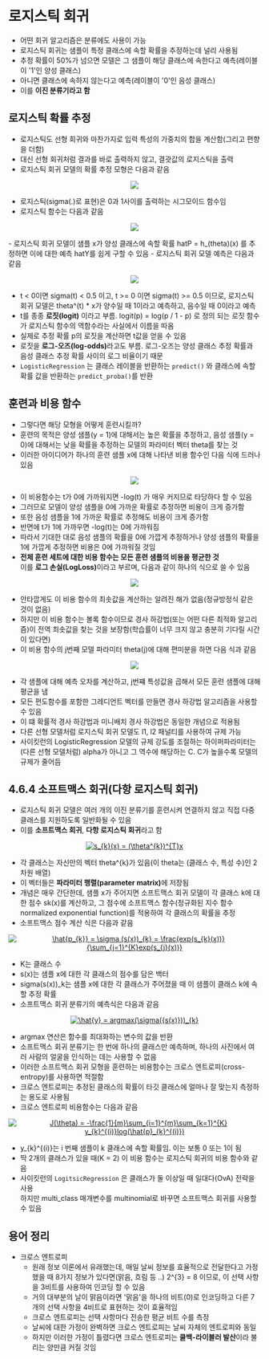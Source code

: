 # 로지스틱 회귀
- 어떤 회귀 알고리즘은 분류에도 사용이 가능
- 로지스틱 회귀는 샘플이 특정 클래스에 속할 확률을 추정하는데 널리 사용됨
- 추정 확률이 50%가 넘으면 모델은 그 샘플이 해당 클래스에 속한다고 예측(레이블이 '1'인 양성 클래스)
- 아니면 클래스에 속하지 않는다고 예측(레이블이 '0'인 음성 클래스)
- 이를 <b>이진 분류기라고 함</b>

## 로지스틱 확률 추정
- 로지스틱도 선형 회귀와 마찬가지로 입력 특성의 가중치의 합을 계산함(그리고 편향을 더함)
- 대신 선형 회귀처럼 결과를 바로 출력하지 않고, 결괏값의 로지스틱을 출력
- 로지스틱 회귀 모델의 확률 추정 모형은 다음과 같음
<p align = 'center'><img src="https://latex.codecogs.com/gif.latex?\hat{p}&space;=&space;h_{\theta}(x)&space;=&space;\sigma(\theta^{T}&space;x)" /></p>

- 로지스틱(sigma(.)로 표현)은 0과 1사이를 출력하는 시그모이드 함수임
- 로지스틱 함수는 다음과 같음
<p align = 'center'><img src="https://latex.codecogs.com/gif.latex?\sigma(t)&space;=&space;\frac{1}{1&space;&plus;&space;exp(-t)}" /></p>
- 로지스틱 회귀 모델이 샘플 x가 양성 클래스에 속할 확률 hatP = h_(theta)(x) 를 추정하면 이에 대한 예측 hatY를 쉽게 구할 수 있음
- 로지스틱 회귀 모델 예측은 다음과 같음
<p align = 'center'><img src="https://latex.codecogs.com/gif.latex?\hat{y}&space;=&space;\begin{pmatrix}&space;0&space;,&space;\hat{p}&space;<&space;0.5\\&space;1,&space;\hat{p}&space;>=&space;0.5&space;\end{pmatrix}" /></p>

- t < 0이면 sigma(t) < 0.5 이고, t >= 0 이면 sigma(t) >= 0.5 이므로, 로지스틱 회귀 모델은 theta^(t) * x가 양수일 때 1이라고 예측하고, 음수일 때 0이라고 예측
- t를 종종 <b>로짓(logit)</b> 이라고 부름. logit(p) = log(p / 1 - p) 로 정의 되는 로짓 함수가 로지스틱 함수의 역함수라는 사실에서 이름을 따옴
- 실제로 추정 확률 p의 로짓을 계산하면 t값을 얻을 수 있음
- 로짓을 <b>로그-오즈(log-odds)</b>라고도 부름. 로그-오즈는 양성 클래스 추정 확률과 음성 클래스 추정 확률 사이의 로그 비율이기 때문
- `LogisticRegression` 는 클래스 레이블을 반환하는 `predict()` 와 클래스에 속할 확률 값을 
반환하는 `predict_proba()`를 반환

## 훈련과 비용 함수
- 그렇다면 해당 모형을 어떻게 훈련시킬까?
- 훈련의 목적은 양성 샘플(y = 1)에 대해서는 높은 확률을 추정하고, 음성 샘플(y = 0)에 대해서는 낮을 확률을 추정하는 모델의 파라미터 벡터 theta를 찾는 것
- 이러한 아이디어가 하나의 훈련 샘플 x에 대해 나타낸 비용 함수인 다음 식에 드러나 있음
<p align = 'center'><img src="https://latex.codecogs.com/gif.latex?c(\theta)&space;=&space;\begin{pmatrix}&space;-log(\hat{p})),&space;y&space;=&space;1\\&space;-log(1-&space;\hat{p}),&space;y&space;=&space;0&space;\end{pmatrix}" /></p>

- 이 비용함수는 t가 0에 가까워지면 -log(t) 가 매우 커지므로 타당하다 할 수 있음
- 그러므로 모델이 양성 샘플을 0에 가까운 확률로 추정하면 비용이 크게 증가함
- 또한 음성 샘플을 1에 가까운 확률로 추정해도 비용이 크게 증가함
- 반면에 t가 1에 가까우면 -log(t)는 0에 가까워짐
- 따라서 기대한 대로 음성 샘플의 확률을 0에 가깝게 추정하거나 양성 샘플의 확률을 1에 가깝게 추정하면 비용은 0에 가까워질 것임
- <b>전체 훈련 세트에 대한 비용 함수는 모든 훈련 샘플의 비용을 평균한 것</b>  
  이를 <b>로그 손실(LogLoss)</b>이라고 부르며, 다음과 같이 하나의 식으로 쓸 수 있음
<p align = 'center'><img src="  https://latex.codecogs.com/gif.latex?j(\theta)&space;=&space;-\frac{1}{m}\sum_{m}^{i=1}[y^{(i)}log(\hat{p^{i}})&space;&plus;&space;(1&space;-&space;y^{(i)})log(1&space;-&space;\hat{p^{(i)}})]" /></p>

- 안타깝게도 이 비용 함수의 최솟값을 계산하는 알려진 해가 없음(정규방정식 같은 것이 없음)
- 하지만 이 비용 함수는 볼록 함수이므로 경사 하강법(또는 어떤 다른 최적화 알고리즘)이 전역 최솟값을 찾는 것을 보장함(학습률이 너무 크지 않고 충분히 기다릴 시간이 있다면)
- 이 비용 함수의 j번째 모델 파라미터 theta(j)에 대해 편미분을 하면 다음 식과 같음
<p align = 'center'><img src="https://latex.codecogs.com/gif.latex?\frac{\sigma}{\sigma\theta}J(\theta)&space;=&space;\frac{1}{m}&space;\sum_{i&space;=&space;1}^{m}(\sigma(\theta^{T}x^{(i)})-&space;y^{(i)})&space;x_{j}^{(i)} " /></p>

- 각 샘플에 대해 예측 오차를 계산하고, j번쨰 특성값을 곱해서 모든 훈련 샘플에 대해 평균을 냄
- 모든 편도함수를 포함한 그레디언트 벡터를 만들면 경사 하강법 알고리즘을 사용할 수 있음
- 이 떄 확률적 경사 하강법과 미니배치 경사 하강법은 동일한 개념으로 적용됨
- 다른 선형 모델처럼 로지스틱 회귀 모델도 l1, l2 패널티를 사용하여 규제 가능
- 사이킷런의 LogisticRegression 모델의 규제 강도를 조절하는 하이퍼파라미터는 (다른 선형 모델처럼) alpha가 아니고 그 역수에 해당하는 C. C가 높을수록 모델의 규제가 줄어듬

## 4.6.4 소프트맥스 회귀(다항 로지스틱 회귀)
- 로지스틱 회귀 모델은 여러 개의 이진 분류기를 훈련시켜 연결하지 않고 직접 다중 클래스를 지원하도록 일반화될 수 있음
- 이를 <b>소프트맥스 회귀</b>, <b>다항 로지스틱 회귀</b>라고 함
<p align = 'center'><a href="https://www.codecogs.com/eqnedit.php?latex=s_{k}(x)&space;=&space;(\theta^{k})^{T}x" target="_blank"><img src="https://latex.codecogs.com/gif.latex?s_{k}(x)&space;=&space;(\theta^{k})^{T}x" title="s_{k}(x) = (\theta^{k})^{T}x" /></a></p>

- 각 클래스는 자신만의 벡터 theta^{k}가 있음(이 theta는 (클래스 수, 특성 수)인 2차원 배열)
- 이 벡터들은 <b>파라미터 행렬(parameter matrix)</b>에 저장됨
- 개념은 매우 간단한데, 샘플 x가 주어지면 소프트맥스 회귀 모델이 각 클래스 k에 대한 점수 sk(x)를 계산하고, 그 점수에 소프트맥스 함수(정규화된 지수 함수 normalized exponential function)를 적용하여 각 클래스의 확률을 추정
- 소프트맥스 점수 계산 식은 다음과 같음
<p align = 'center'><a href="https://www.codecogs.com/eqnedit.php?latex=\hat{p_{k}}&space;=&space;\sigma&space;(s(x))_{k}&space;=&space;\frac{exp(s_{k}(x))}{\sum_{j=1}^{K}exp(s_{j}(x))}" target="_blank"><img src="https://latex.codecogs.com/gif.latex?\hat{p_{k}}&space;=&space;\sigma&space;(s(x))_{k}&space;=&space;\frac{exp(s_{k}(x))}{\sum_{j=1}^{K}exp(s_{j}(x))}" title="\hat{p_{k}} = \sigma (s(x))_{k} = \frac{exp(s_{k}(x))}{\sum_{j=1}^{K}exp(s_{j}(x))}" /></a></p>

- K는 클래스 수
- s(x)는 샘플 x에 대한 각 클래스의 점수를 담은 백터
- sigma(s(x))_k는 샘플 x에 대한 각 클래스가 주어졌을 때 이 샘플이 클래스 k에 속할 추정 확률
- 소프트맥스 회귀 분류기의 예측식은 다음과 같음

<p align = 'center'><a href="https://www.codecogs.com/eqnedit.php?latex=\hat{y}&space;=&space;argmax(\sigma({s(x)}))_{k}" target="_blank"><img src="https://latex.codecogs.com/gif.latex?\hat{y}&space;=&space;argmax(\sigma({s(x)}))_{k}" title="\hat{y} = argmax(\sigma({s(x)}))_{k}" /></a></p>

- argmax 연산은 함수를 최대화하는 변수의 값을 반환
- 소프트맥스 회귀 분류기는 한 번에 하나의 클래스만 예측하며, 하나의 사진에서 여러 사람의 얼굴을 인식하는 데는 사용할 수 없음
- 이러한 소프트맥스 회귀 모형을 훈련하는 비용함수는 크로스 엔트로피(cross-entropy)를 사용하면 적절함
- 크로스 엔트로피는 추정된 클래스의 확률이 타깃 클래스에 얼마나 잘 맞는지 측정하는 용도로 사용됨
- 크로스 엔트로피 비용함수는 다음과 같음

<p align = 'center'><a href="https://www.codecogs.com/eqnedit.php?latex=J(\theta)&space;=&space;-\frac{1}{m}\sum_{i=1}^{m}\sum_{k=1}^{K}&space;y_{k}^{(i)}log(\hat{p}_{k}^{(i)})" target="_blank"><img src="https://latex.codecogs.com/gif.latex?J(\theta)&space;=&space;-\frac{1}{m}\sum_{i=1}^{m}\sum_{k=1}^{K}&space;y_{k}^{(i)}log(\hat{p}_{k}^{(i)})" title="J(\theta) = -\frac{1}{m}\sum_{i=1}^{m}\sum_{k=1}^{K} y_{k}^{(i)}log(\hat{p}_{k}^{(i)})" /></a></p>

- y_{k}^{(i)}는 i 번째 샘플이 k 클래스에 속할 확률임. 이는 보통 0 또는 1이 됨
- 딱 2개의 클래스가 있을 때(K = 2) 이 비용 함수는 로지스틱 회귀의 비용 함수와 같음
- 사이킷런의 `LogitsicRegression` 은 클래스가 둘 이상일 때 일대다(OvA) 전략을 사용  
  하지만 multi_class 매개변수를 multinomial로 바꾸면 소프트맥스 회귀를 사용할 수 있음


## 용어 정리
- 크로스 엔트로피
  - 원래 정보 이론에서 유래했는데, 매일 날씨 정보를 효율적으로 전달한다고 가정했을 때 8가지 정보가 있다면(맑음, 흐림 등 ..) 2^{3} = 8 이므로, 이 선택 사항을 3비트를 사용하여 인코딩 할 수 있음  
  - 거의 대부분의 날이 맑음이라면 '맑음'을 하나의 비트(0)로 인코딩하고 다른 7개의 선택 사항을 4비트로 표현하는 것이 효율적임
  - 크로스 엔트로피는 선택 사항마다 전송한 평균 비트 수를 측정
  - 날씨에 대한 가정이 완벽하면 크로스 엔트로피는 날씨 자체의 엔트로피와 동일
  - 하지만 이러한 가정이 틀렸다면 크로스 엔트로피는 <b>쿨백-라이블러 발산</b>이라 불리는 양만큼 커질 것임